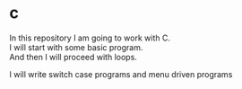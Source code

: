 # c
In this repository I am going to work with C.
<br> 
I will start with some basic program.
<br>
And then I will proceed with loops. 
<P> I will write switch case programs and menu driven programs </P>
